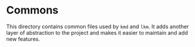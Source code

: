 # Commons

This directory contains common files used by `kmd` and `lkm`. It adds another layer of abstraction to the project and makes it easier to maintain and add new features.
